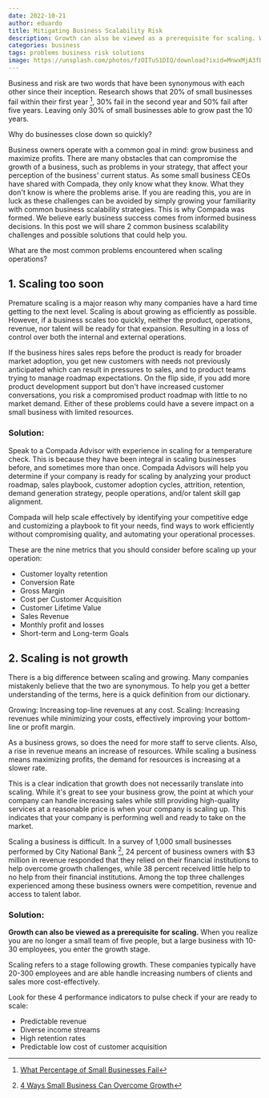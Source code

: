```yaml
---
date: 2022-10-21
author: eduardo
title: Mitigating Business Scalability Risk
description: Growth can also be viewed as a prerequisite for scaling. When you realize you are no longer a small team of five people, but a large business with 10-30 employees, you enter the growth stage.
categories: business
tags: problems business risk solutions
image: https://unsplash.com/photos/fzOITuS1DIQ/download?ixid=MnwxMjA3fDB8MXxzZWFyY2h8Mnx8YnVzaW5lc3MlMjBwcm9ibGVtfGVufDB8fHx8MTY2NjIyMDk1NA&force=true&w=1920
---
```


Business and risk are two words that have been synonymous with each other since their inception. Research shows that 20% of small businesses fail within their first year [^1], 30% fail in the second year and 50% fail after five years. Leaving only 30% of small businesses able to grow past the 10 years.

Why do businesses close down so quickly?

Business owners operate with a common goal in mind: grow business and maximize profits. There are many obstacles that can compromise the growth of a business, such as problems in your strategy, that affect your perception of the business' current status. As some small business CEOs have shared with Compada, they only know what they know. What they don't know is where the problems arise. If you are reading this, you are in luck as these challenges can be avoided by simply growing your familiarity with common business scalability strategies. This is why Compada was formed. We believe early business success comes from informed business decisions. In this post we will share 2 common business scalability challenges and possible solutions that could help you.  

What are the most common problems encountered when scaling operations?

## 1. Scaling too soon ##

Premature scaling is a major reason why many companies have a hard time getting to the next level. Scaling is about growing as efficiently as possible. However, if a business scales too quickly, neither the product, operations, revenue, nor talent will be ready for that expansion. Resulting in a loss of control over both the internal and external operations. 

If the business hires sales reps before the product is ready for broader market adoption, you get new customers with needs not previously anticipated which can result in pressures to sales, and to product teams trying to manage roadmap expectations. On the flip side, if you add more product development support but don't have increased customer conversations, you risk a compromised product roadmap with little to no market demand. Either of these problems could have a severe impact on a small business with limited resources.
 
### Solution: ###

Speak to a Compada Advisor with experience in scaling for a temperature check. This is because they have been integral in scaling businesses before, and sometimes more than once. Compada Advisors will help you determine if your company is ready for scaling by analyzing your product roadmap, sales playbook, customer adoption cycles, attrition, retention, demand generation strategy, people operations, and/or talent skill gap alignment.

Compada will help scale effectively by identifying your competitive edge and customizing a playbook to fit your needs, find ways to work efficiently without compromising quality, and automating your operational processes. 

These are the nine metrics that you should consider before scaling up your operation:
- Customer loyalty retention
- Conversion Rate
- Gross Margin
- Cost per Customer Acquisition
- Customer Lifetime Value
- Sales Revenue
- Monthly profit and losses
- Short-term and Long-term Goals

## 2. Scaling is not growth ##

There is a big difference between scaling and growing. Many companies mistakenly believe that the two are synonymous. To help you get a better understanding of the terms, here is a quick definition from our dictionary.

Growing: Increasing top-line revenues at any cost. 
Scaling: Increasing revenues while minimizing your costs, effectively improving your bottom-line or profit margin.

As a business grows, so does the need for more staff to serve clients. Also, a rise in revenue means an increase of resources. While scaling a business means maximizing profits, the demand for resources is increasing at a slower rate.

This is a clear indication that growth does not necessarily translate into scaling. While it's great to see your business grow, the point at which your company can handle increasing sales while still providing high-quality services at a reasonable price is when your company is scaling up. This indicates that your company is performing well and ready to take on the market.

Scaling a business is difficult. In a survey of 1,000 small businesses performed by City National Bank [^2], 24 percent of business owners with $3 million in revenue responded that they relied on their financial institutions to help overcome growth challenges, while 38 percent received little help to no help from their financial institutions. Among the top three challenges experienced among these business owners were competition, revenue and access to talent labor.

### Solution: ###

**Growth can also be viewed as a prerequisite for scaling.** When you realize you are no longer a small team of five people, but a large business with 10-30 employees, you enter the growth stage.

Scaling refers to a stage following growth. These companies typically have 20-300 employees and are able handle increasing numbers of clients and sales more cost-effectively.

Look for these 4 performance indicators to pulse check if your are ready to scale:
- Predictable revenue
- Diverse income streams
- High retention rates
- Predictable low cost of customer acquisition






[^1]: [What Percentage of Small Businesses Fail](https://www.fundera.com/blog/what-percentage-of-small-businesses-fail)
[^2]: [4 Ways Small Business Can Overcome Growth](https://www.bizjournals.com/twincities/news/2019/01/24/4-ways-small-businesses-can-overcome-growth.html)
